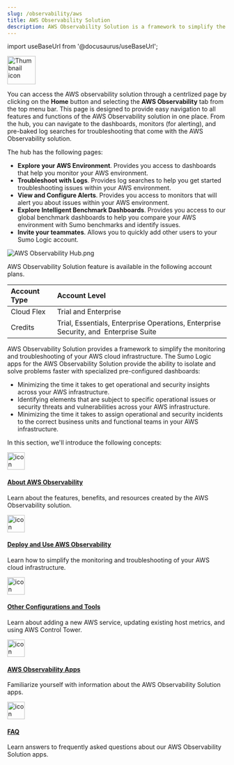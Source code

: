 ```yaml
---
slug: /observability/aws
title: AWS Observability Solution
description: AWS Observability Solution is a framework to simplify the monitoring and troubleshooting of your AWS cloud infrastructure. You can use the Sumo Logic observability app dashboards to isolate and solve problems faster.
---
```


import useBaseUrl from '@docusaurus/useBaseUrl';

<img src='https://upload.wikimedia.org/wikipedia/commons/9/93/Amazon_Web_Services_Logo.svg' alt="Thumbnail icon" width="65"/>

You can access the AWS observability solution through a centrlized page by clicking on the **Home** button and selecting the **AWS Observability** tab from the top menu bar. This page is designed to provide easy navigation to all features and functions of the AWS Observability solution in one place. From the hub, you can navigate to the dashboards, monitors (for alerting), and pre-baked log searches for troubleshooting that come with the AWS Observability solution. 

The hub has the following pages:

* **Explore your AWS Environment**. Provides you access to dashboards that help you monitor your AWS environment.
* **Troubleshoot with Logs**. Provides log searches to help you get started troubleshooting issues within your AWS environment.
* **View and Configure Alerts**. Provides you access to monitors that will alert you about issues within your AWS environment.
* **Explore Intelligent Benchmark Dashboards**. Provides you access to our global benchmark dashboards to help you compare your AWS environment with Sumo benchmarks and identify issues.
* **Invite your teammates**. Allows you to quickly add other users to your Sumo Logic account. 

![AWS Observability Hub.png](/img/observability/aws_observability_hub_page.jpg)

AWS Observability Solution feature is available in the following account plans.

| Account Type | Account Level               |
|:--------------|:-------------------------------|
| Cloud Flex   | Trial and Enterprise    |
| Credits      | Trial, Essentials, Enterprise Operations, Enterprise Security, and  Enterprise Suite |

AWS Observability Solution provides a framework to simplify the monitoring and troubleshooting of your AWS cloud infrastructure. The Sumo Logic apps for the AWS Observability Solution provide the ability to isolate and solve problems faster with specialized pre-configured dashboards:

* Minimizing the time it takes to get operational and security insights across your AWS infrastructure.
* Identifying elements that are subject to specific operational issues or security threats and vulnerabilities across your AWS infrastructure.
* Minimizing the time it takes to assign operational and security incidents to the correct business units and functional teams in your AWS infrastructure.

In this section, we'll introduce the following concepts:

<div className="box-wrapper">
<div className="box smallbox card">
  <div className="container">
  <a href="/docs/observability/aws/about"><img src={useBaseUrl('img/icons/observe.png')} alt="icon" width="40"/><h4>About AWS Observability</h4></a>
  <p>Learn about the features, benefits, and resources created by the AWS Observability solution.</p>
  </div>
</div>
<div className="box smallbox card">
  <div className="container">
  <a href="/docs/observability/aws/deploy-use-aws-observability"><img src={useBaseUrl('img/icons/observe.png')} alt="icon" width="40"/><h4>Deploy and Use AWS Observability</h4></a>
  <p>Learn how to simplify the monitoring and troubleshooting of your AWS cloud infrastructure.</p>
  </div>
</div>
<div className="box smallbox card">
  <div className="container">
  <a href="/docs/observability/aws/other-configurations-tools"><img src={useBaseUrl('img/icons/observe.png')} alt="icon" width="40"/><h4>Other Configurations and Tools</h4></a>
  <p>Learn about adding a new AWS service, updating existing host metrics, and using AWS Control Tower.</p>
  </div>
</div>
<div className="box smallbox card">
  <div className="container">
  <a href="/docs/observability/aws/integrations"><img src={useBaseUrl('img/icons/observe.png')} alt="icon" width="40"/><h4>AWS Observability Apps</h4></a>
  <p>Familiarize yourself with information about the AWS Observability Solution apps.</p>
  </div>
</div>
<div className="box smallbox card">
  <div className="container">
  <a href="/docs/observability/aws/faq"><img src={useBaseUrl('img/icons/observe.png')} alt="icon" width="40"/><h4>FAQ</h4></a>
  <p>Learn answers to frequently asked questions about our AWS Observability Solution apps.</p>
  </div>
</div>
</div>

